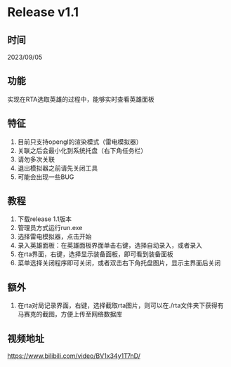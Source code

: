 # Release v1.1

## 时间
2023/09/05

## 功能
实现在RTA选取英雄的过程中，能够实时查看英雄面板

## 特征
1. 目前只支持opengl的渲染模式（雷电模拟器）
2. 关联之后会最小化到系统托盘（右下角任务栏）
3. 请勿多次关联
4. 退出模拟器之前请先关闭工具
5. 可能会出现一些BUG

## 教程

1. 下载release 1.1版本
2. 管理员方式运行run.exe
3. 选择雷电模拟器，点击开始
4. 录入英雄面板：在英雄面板界面单击右键，选择自动录入，或者录入
5. 在rta界面，右键，选择显示装备面板，即可看到装备面板
6. 菜单选择关闭程序即可关闭，或者双击右下角托盘图片，显示主界面后关闭

## 额外

1. 在rta对局记录界面，右键，选择截取rta图片，则可以在./rta文件夹下获得有马赛克的截图，方便上传至网络数据库

## 视频地址

https://www.bilibili.com/video/BV1x34y1T7nD/